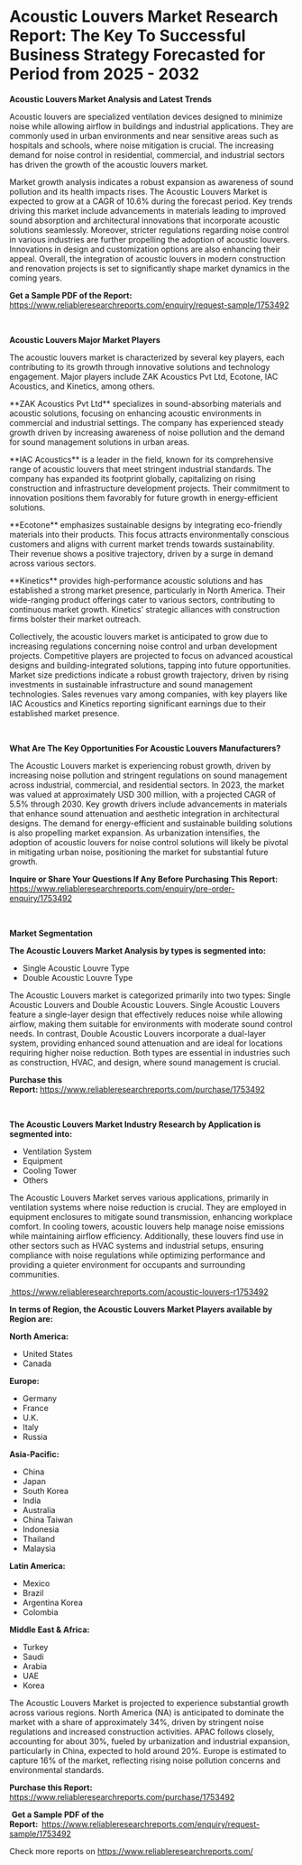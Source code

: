 <p><h1>Acoustic Louvers Market Research Report: The Key To Successful Business Strategy Forecasted for Period from 2025 - 2032</h1></p><p><strong>Acoustic Louvers Market Analysis and Latest Trends</strong></p>
<p><p>Acoustic louvers are specialized ventilation devices designed to minimize noise while allowing airflow in buildings and industrial applications. They are commonly used in urban environments and near sensitive areas such as hospitals and schools, where noise mitigation is crucial. The increasing demand for noise control in residential, commercial, and industrial sectors has driven the growth of the acoustic louvers market.</p><p>Market growth analysis indicates a robust expansion as awareness of sound pollution and its health impacts rises. The Acoustic Louvers Market is expected to grow at a CAGR of 10.6% during the forecast period. Key trends driving this market include advancements in materials leading to improved sound absorption and architectural innovations that incorporate acoustic solutions seamlessly. Moreover, stricter regulations regarding noise control in various industries are further propelling the adoption of acoustic louvers. Innovations in design and customization options are also enhancing their appeal. Overall, the integration of acoustic louvers in modern construction and renovation projects is set to significantly shape market dynamics in the coming years.</p></p>
<p><strong>Get a Sample PDF of the Report:&nbsp;</strong> <a href="https://www.reliableresearchreports.com/enquiry/request-sample/1753492?utm_campaign=3027&utm_medium=2&utm_source=Github&utm_content=ia&utm_term=04042025&utm_id=acoustic-louvers">https://www.reliableresearchreports.com/enquiry/request-sample/1753492</a></p>
<p>&nbsp;</p>
<p><strong>Acoustic Louvers Major Market Players</strong></p>
<p><p>The acoustic louvers market is characterized by several key players, each contributing to its growth through innovative solutions and technology engagement. Major players include ZAK Acoustics Pvt Ltd, Ecotone, IAC Acoustics, and Kinetics, among others.</p><p>**ZAK Acoustics Pvt Ltd** specializes in sound-absorbing materials and acoustic solutions, focusing on enhancing acoustic environments in commercial and industrial settings. The company has experienced steady growth driven by increasing awareness of noise pollution and the demand for sound management solutions in urban areas.</p><p>**IAC Acoustics** is a leader in the field, known for its comprehensive range of acoustic louvers that meet stringent industrial standards. The company has expanded its footprint globally, capitalizing on rising construction and infrastructure development projects. Their commitment to innovation positions them favorably for future growth in energy-efficient solutions.</p><p>**Ecotone** emphasizes sustainable designs by integrating eco-friendly materials into their products. This focus attracts environmentally conscious customers and aligns with current market trends towards sustainability. Their revenue shows a positive trajectory, driven by a surge in demand across various sectors.</p><p>**Kinetics** provides high-performance acoustic solutions and has established a strong market presence, particularly in North America. Their wide-ranging product offerings cater to various sectors, contributing to continuous market growth. Kinetics' strategic alliances with construction firms bolster their market outreach.</p><p>Collectively, the acoustic louvers market is anticipated to grow due to increasing regulations concerning noise control and urban development projects. Competitive players are projected to focus on advanced acoustical designs and building-integrated solutions, tapping into future opportunities. Market size predictions indicate a robust growth trajectory, driven by rising investments in sustainable infrastructure and sound management technologies. Sales revenues vary among companies, with key players like IAC Acoustics and Kinetics reporting significant earnings due to their established market presence.</p></p>
<p>&nbsp;</p>
<p><strong>What Are The Key Opportunities For Acoustic Louvers Manufacturers?</strong></p>
<p><p>The Acoustic Louvers market is experiencing robust growth, driven by increasing noise pollution and stringent regulations on sound management across industrial, commercial, and residential sectors. In 2023, the market was valued at approximately USD 300 million, with a projected CAGR of 5.5% through 2030. Key growth drivers include advancements in materials that enhance sound attenuation and aesthetic integration in architectural designs. The demand for energy-efficient and sustainable building solutions is also propelling market expansion. As urbanization intensifies, the adoption of acoustic louvers for noise control solutions will likely be pivotal in mitigating urban noise, positioning the market for substantial future growth.</p></p>
<p><strong>Inquire or Share Your Questions If Any Before Purchasing This Report:</strong> <a href="https://www.reliableresearchreports.com/enquiry/pre-order-enquiry/1753492?utm_campaign=3027&utm_medium=2&utm_source=Github&utm_content=ia&utm_term=04042025&utm_id=acoustic-louvers">https://www.reliableresearchreports.com/enquiry/pre-order-enquiry/1753492</a></p>
<p>&nbsp;</p>
<p><strong>Market Segmentation</strong></p>
<p><strong>The Acoustic Louvers Market Analysis by types is segmented into:</strong></p>
<p><ul><li>Single Acoustic Louvre Type</li><li>Double Acoustic Louvre Type</li></ul></p>
<p><p>The Acoustic Louvers market is categorized primarily into two types: Single Acoustic Louvers and Double Acoustic Louvers. Single Acoustic Louvers feature a single-layer design that effectively reduces noise while allowing airflow, making them suitable for environments with moderate sound control needs. In contrast, Double Acoustic Louvers incorporate a dual-layer system, providing enhanced sound attenuation and are ideal for locations requiring higher noise reduction. Both types are essential in industries such as construction, HVAC, and design, where sound management is crucial.</p></p>
<p><strong>Purchase this Report:&nbsp;</strong><a href="https://www.reliableresearchreports.com/purchase/1753492?utm_campaign=3027&utm_medium=2&utm_source=Github&utm_content=ia&utm_term=04042025&utm_id=acoustic-louvers">https://www.reliableresearchreports.com/purchase/1753492</a></p>
<p>&nbsp;</p>
<p><strong>The Acoustic Louvers Market Industry Research by Application is segmented into:</strong></p>
<p><ul><li>Ventilation System</li><li>Equipment</li><li>Cooling Tower</li><li>Others</li></ul></p>
<p><p>The Acoustic Louvers Market serves various applications, primarily in ventilation systems where noise reduction is crucial. They are employed in equipment enclosures to mitigate sound transmission, enhancing workplace comfort. In cooling towers, acoustic louvers help manage noise emissions while maintaining airflow efficiency. Additionally, these louvers find use in other sectors such as HVAC systems and industrial setups, ensuring compliance with noise regulations while optimizing performance and providing a quieter environment for occupants and surrounding communities.</p></p>
<p><a href="https://www.reliableresearchreports.com/acoustic-louvers-r1753492?utm_campaign=3027&utm_medium=2&utm_source=Github&utm_content=ia&utm_term=04042025&utm_id=acoustic-louvers">&nbsp;https://www.reliableresearchreports.com/acoustic-louvers-r1753492</a></p>
<p><strong>In terms of Region, the Acoustic Louvers Market Players available by Region are:</strong></p>
<p>
    <p> <strong> North America: </strong>
        <ul>
            <li>United States</li>
            <li>Canada</li>
        </ul>
        </p> 
    <p> <strong> Europe: </strong>
        <ul>
            <li>Germany</li>
            <li>France</li>
            <li>U.K.</li>
            <li>Italy</li>
            <li>Russia</li>
        </ul>
        </p> 
    <p> <strong> Asia-Pacific: </strong>
        <ul>
            <li>China</li>
            <li>Japan</li>
            <li>South Korea</li>
            <li>India</li>
            <li>Australia</li>
            <li>China Taiwan</li>
            <li>Indonesia</li>
            <li>Thailand</li>
            <li>Malaysia</li>
        </ul>
        </p> 
    <p> <strong> Latin America: </strong>
        <ul>
            <li>Mexico</li>
            <li>Brazil</li>
            <li>Argentina Korea</li>
            <li>Colombia</li>
        </ul>
        </p> 
    <p> <strong> Middle East & Africa: </strong>
        <ul>
            <li>Turkey</li>
            <li>Saudi</li>
            <li>Arabia</li>
            <li>UAE</li>
            <li>Korea</li>
        </ul>
    </p>
    </p>
<p><p>The Acoustic Louvers Market is projected to experience substantial growth across various regions. North America (NA) is anticipated to dominate the market with a share of approximately 34%, driven by stringent noise regulations and increased construction activities. APAC follows closely, accounting for about 30%, fueled by urbanization and industrial expansion, particularly in China, expected to hold around 20%. Europe is estimated to capture 16% of the market, reflecting rising noise pollution concerns and environmental standards.</p></p>
<p><strong>Purchase this Report: </strong><a href="https://www.reliableresearchreports.com/purchase/1753492?utm_campaign=3027&utm_medium=2&utm_source=Github&utm_content=ia&utm_term=04042025&utm_id=acoustic-louvers">https://www.reliableresearchreports.com/purchase/1753492</a></p>
<p>&nbsp;<strong>Get a Sample PDF of the Report:&nbsp;&nbsp;</strong><a href="https://www.reliableresearchreports.com/enquiry/request-sample/1753492?utm_campaign=3027&utm_medium=2&utm_source=Github&utm_content=ia&utm_term=04042025&utm_id=acoustic-louvers">https://www.reliableresearchreports.com/enquiry/request-sample/1753492</a></p>
<p><strong></strong></p>
<p>Check more reports on <a href="https://www.reliableresearchreports.com/?utm_campaign=3027&utm_medium=2&utm_source=Github&utm_content=ia&utm_term=04042025&utm_id=acoustic-louvers">https://www.reliableresearchreports.com/</a></p>